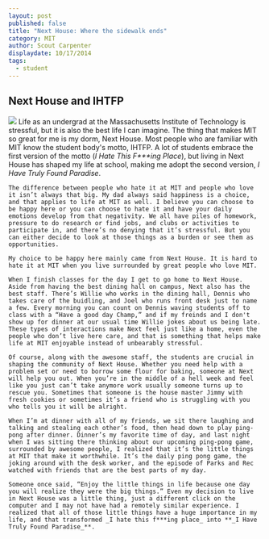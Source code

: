 ```yaml
---
layout: post
published: false
title: "Next House: Where the sidewalk ends"
category: MIT
author: Scout Carpenter
displaydate: 10/17/2014
tags: 
  - student
---
```


## Next House and IHTFP

![](/http://upload.wikimedia.org/wikipedia/en/2/2c/MIT_Next_House.jpg)
	Life as an undergrad at the Massachusetts Institute of Technology is stressful, but  it is also the best life I can imagine. The thing that makes MIT so great for me is my dorm, Next House. Most people who are familiar with MIT know the student body's motto, IHTFP. A lot of students embrace the first version of the motto (_I Hate This F***ing Place_), but living in Next House has shaped my life at school, making me adopt the second version, _I Have Truly Found Paradise_.

	The difference between people who hate it at MIT and people who love it isn’t always that big. My dad always said happiness is a choice, and that applies to life at MIT as well. I believe you can choose to be happy here or you can choose to hate it and have your daily emotions develop from that negativity. We all have piles of homework, pressure to do research or find jobs, and clubs or activities to participate in, and there’s no denying that it’s stressful. But you can either decide to look at those things as a burden or see them as opportunities.

	My choice to be happy here mainly came from Next House. It is hard to hate it at MIT when you live surrounded by great people who love MIT. 

	When I finish classes for the day I get to go home to Next House. Aside from having the best dining hall on campus, Next also has the best staff. There’s Willie who works in the dining hall, Dennis who takes care of the buidling, and Joel who runs front desk just to name a few. Every morning you can count on Dennis waving students off to class with a “Have a good day Champ,” and if my freinds and I don't show up for dinner at our usual time Willie jokes about us being late. These types of interactions make Next feel just like a home, even the people who don’t live here care, and that is something that helps make life at MIT enjoyable instead of unbearably stressful.
	
    Of course, along with the awesome staff, the students are crucial in shaping the community of Next House. Whether you need help with a problem set or need to borrow some flour for baking, someone at Next will help you out. When you’re in the middle of a hell week and feel like you just can’t take anymore work usually someone turns up to rescue you. Sometimes that someone is the house master Jimmy with fresh cookies or sometimes it’s a friend who is struggling with you who tells you it will be alright.
	
    When I’m at dinner with all of my friends, we sit there laughing and talking and stealing each other’s food, then head down to play ping-pong after dinner. Dinner’s my favorite time of day, and last night when I was sitting there thinking about our upcoming ping-pong game, surrounded by awesome people, I realized that it’s the little things at MIT that make it worthwhile. It’s the daily ping pong game, the joking around with the desk worker, and the episode of Parks and Rec watched with friends that are the best parts of my day.  
	
    Someone once said, “Enjoy the little things in life because one day you will realize they were the big things.” Even my decision to live in Next House was a little thing, just a different click on the computer and I may not have had a remotely similar experience. I realized that all of those little things have a huge importance in my life, and that transformed _I hate this f***ing place_ into **_I Have Truly Found Paradise_**. 

